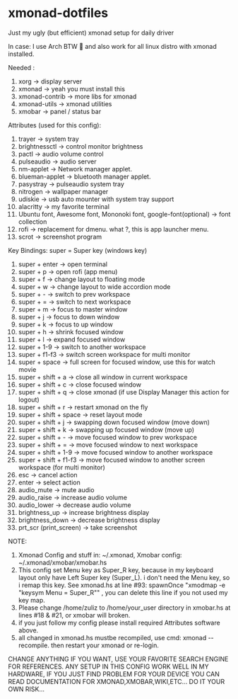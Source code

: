 # xmonad-dotfiles
Just my ugly (but efficient) xmonad setup for daily driver

In case: I use Arch BTW 🤭
and also work for all linux distro with xmonad installed.

Needed :
1.  xorg -> display server
2.  xmonad -> yeah you must install this
3.  xmonad-contrib -> more libs for xmonad
4.  xmonad-utils -> xmonad utilities
5.  xmobar -> panel / status bar

Attributes (used for this config):
1.  trayer -> system tray
2.  brightnessctl -> control monitor brightness
3.  pactl -> audio volume control
4.  pulseaudio -> audio server
5.  nm-applet -> Network manager applet.
6.  blueman-applet -> bluetooth manager applet.
7.  pasystray -> pulseaudio system tray
8.  nitrogen -> wallpaper manager
9.  udiskie -> usb auto mounter with system tray support
10. alacritty -> my favorite terminal
11. Ubuntu font, Awesome font, Mononoki font, google-font(optional) -> font collection
12. rofi -> replacement for dmenu. what ?, this is app launcher menu.
13. scrot -> screenshot program

Key Bindings:
super = Super key (windows key)
1.  super + enter             -> open terminal
2.  super + p                 -> open rofi (app menu)
3.  super + f                 -> change layout to floating mode
4.  super + w                 -> change layout to wide accordion mode
5.  super + -                 -> switch to prev workspace
6.  super + =                 -> switch to next workspace
7.  super + m                 -> focus to master window
8.  super + j                 -> focus to down window
9.  super + k                 -> focus to up window
10. super + h                 -> shrink focused window
11. super + l                 -> expand focused window
12. super + 1-9               -> switch to another workspace
13. super + f1-f3             -> switch screen workspace for multi monitor
14. super + space             -> full screen for focused window, use this for watch movie
15. super + shift + a         -> close all window in current workspace
16. super + shift + c         -> close focused window
17. super + shift + q         -> close xmonad (if use Display Manager this action for logout)
18. super + shift + r         -> restart xmonad on the fly
19. super + shift + space     -> reset layout mode
20. super + shift + j         -> swapping down focused window (move down)
21. super + shift + k         -> swapping up focused window (move up)
22. super + shift + -         -> move focused window to prev workspace
23. super + shift + =         -> move focused window to next workspace
24. super + shift + 1-9       -> move focused window to another workspace
25. super + shift + f1-f3     -> move focused window to another screen workspace (for multi monitor)
26. esc                       -> cancel action
27. enter                     -> select action
28. audio_mute                -> mute audio
29. audio_raise               -> increase audio volume
30. audio_lower               -> decrease audio volume
31. brightness_up             -> increase brightness display
32. brightness_down           -> decrease brightness display
33. prt_scr (print_screen)    -> take screenshot

NOTE:
1. Xmonad Config and stuff in: ~/.xmonad, Xmobar config: ~/.xmonad/xmobar/xmobar.hs
2. This config set Menu key as Super_R key, because in my keyboard layout only have Left Super key (Super_L). i don't need the Menu key, so i remap this key. See xmonad.hs at line #93: spawnOnce "xmodmap -e \"keysym Menu = Super_R\"" , you can delete this line if you not used my key map.
3. Please change /home/zuliz to /home/your_user directory in xmobar.hs at lines #18 & #21, or xmobar will broken.
4. if you just follow my config please install required Attributes software above.
5. all changed in xmonad.hs mustbe recompiled, use cmd: xmonad --recompile. then restart your xmonad or re-login.


CHANGE ANYTHING IF YOU WANT, USE YOUR FAVORITE SEARCH ENGINE FOR REFERENCES. ANY SETUP IN THIS CONFIG WORK WELL IN MY HARDWARE, IF YOU JUST FIND PROBLEM FOR YOUR DEVICE YOU CAN READ DOCUMENTATION FOR XMONAD,XMOBAR,WIKI,ETC... DO IT YOUR OWN RISK...
